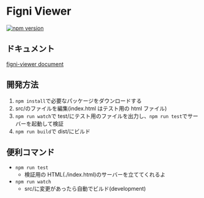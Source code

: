 # Figni Viewer

[![npm version](https://badge.fury.io/js/@cynack%2Ffigni-viewer.svg)](https://badge.fury.io/js/@cynack%2Ffigni-viewer)

## ドキュメント

[figni-viewer document](https://cynack.notion.site/figni-viewer-e5f236458b9d4c889d4d57f7bcbce862)

## 開発方法

1. `npm install`で必要なパッケージをダウンロードする
2. src/のファイルを編集(index.html はテスト用の html ファイル)
3. `npm run watch`で test/にテスト用のファイルを出力し、`npm run test`でサーバーを起動して検証
4. `npm run build`で dist/にビルド

## 便利コマンド

- `npm run test`
  - 検証用の HTML(./index.html)のサーバーを立ててくれるよ
- `npm run watch`
  - src/に変更があったら自動でビルド(development)
